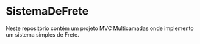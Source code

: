 # SistemaDeFrete
Neste repositório contém um projeto MVC Multicamadas onde implemento um sistema simples de Frete.
